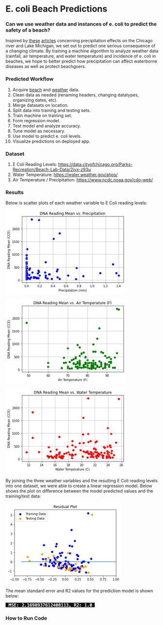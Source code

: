 # E. coli Beach Predictions

### Can we use weather data and instances of e. coli to predict the safety of a beach?

Inspired by [these](https://www.chicagoriver.org/issues/policy/climate-change) [articles](https://www.nytimes.com/interactive/2021/07/07/climate/chicago-river-lake-michigan.html) concerning precipitation effects on the Chicago river and Lake Michigan, we set out to predict one serious consequence of a changing climate. By training a machine algorithm to analyze weather data (rainfall, air temperature, and water temperature) and incidence of e. coli in beaches, we hope to better predict how precipitation can affect waterborne diseases as well as protect beachgoers.

### Predicted Workflow

1. Acquire [beach](https://data.cityofchicago.org/Parks-Recreation/Beach-Lab-Data/2ivx-z93u) and [weather](https://www.ncdc.noaa.gov/cdo-web/) data.
2. Clean data as needed (renaming headers, changing datatypes, organizing dates, etc).
3. Merge datasets on location.
4. Split data into training and testing sets.
5. Train machine on training set.
6. Form regression model.
7. Test model and analyze accuracy.
8. Tune model as necessary.
9. Use model to predict e. coli levels.
10. Visualize predictions on deployed app.

### Dataset
1. E Coli Reading Levels: https://data.cityofchicago.org/Parks-Recreation/Beach-Lab-Data/2ivx-z93u
2. Water Temperature: https://water.weather.gov/ahps/
3. Air Temperature / Precipitation: https://www.ncdc.noaa.gov/cdo-web/




### Results
Below is scatter plots of each weather variable to E Coli reading levels:

![DNA_Precip](Resources/DNA_Precip.png)

![DNA_AirTemp](Resources/DNA_AirTemp.png)

![DNA_WaterTemp](Resources/DNA_WaterTemp.png)


By joining the three weather variables and the resulting E Coli reading levels into one dataset, we were able to create a linear regression model. Below shows the plot on difference between the model predicted values and the training/test data:

![Model](Resources/Model.png)


The mean standard error and R2 values for the prediction model is shown below:

![Calculation](Resources/MSE_and_R2.png)


### How to Run Code

